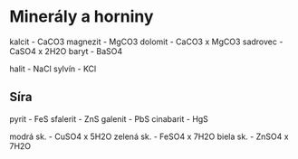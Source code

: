 # Minerály a horniny

kalcit - CaCO3
magnezit - MgCO3
dolomit - CaCO3 x MgCO3
sadrovec - CaSO4 x 2H2O
baryt - BaSO4


halit - NaCl
sylvín - KCl

## Síra
pyrit - FeS
sfalerit - ZnS
galenit - PbS
cinabarit - HgS

modrá sk. - CuSO4 x 5H2O
zelená sk. - FeSO4 x 7H2O
biela sk. - ZnSO4 x 7H2O

